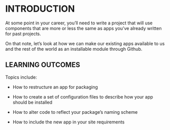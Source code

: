 # INTRODUCTION

At some point in your career, you’ll need to write a project that will use components that are more or less the same as apps you’ve already written for past projects.

On that note, let’s look at how we can make our existing apps available to us and the rest of the world as an installable module through Github.

## LEARNING OUTCOMES

Topics include:

* How to restructure an app for packaging

* How to create a set of configuration files to describe how your app should be installed

* How to alter code to reflect your package’s naming scheme

* How to include the new app in your site requirements